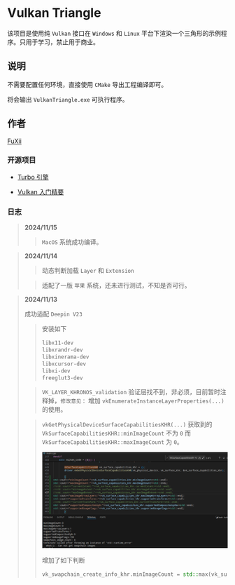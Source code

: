 # Vulkan Triangle

该项目是使用纯 `Vulkan` 接口在 `Windows` 和 `Linux` 平台下渲染一个三角形的示例程序。只用于学习，禁止用于商业。

## 说明

不需要配置任何环境，直接使用 `CMake` 导出工程编译即可。

将会输出 `VulkanTriangle.exe` 可执行程序。

## 作者

[FuXii](https://github.com/FuXiii)

### 开源项目

* [Turbo  引擎](https://github.com/FuXiii/Turbo)

* [Vulkan 入门精要](https://fuxiii.github.io/Essentials.of.Vulkan/index.html)

### 日志

> **2024/11/15**
>
> >`MacOS` 系统成功编译。

> **2024/11/14**
>
> >动态判断加载 `Layer` 和 `Extension`
>
> >适配了一版 `苹果` 系统，还未进行测试，不知是否可行。

> **2024/11/13**
>
> 成功适配 `Deepin V23`
>
> >安装如下
> >
> > ``` console
> > libx11-dev
> > libxrandr-dev 
> > libxinerama-dev
> > libxcursor-dev
> > libxi-dev
> > freeglut3-dev
> > ```
>
> > `VK_LAYER_KHRONOS_validation` 验证层找不到，非必须，目前暂时注释掉，`修改意见：` 增加 `vkEnumerateInstanceLayerProperties(...)` 的使用。
>
> > `vkGetPhysicalDeviceSurfaceCapabilitiesKHR(...)` 获取到的 `VkSurfaceCapabilitiesKHR::minImageCount` 不为 `0` 而 `VkSurfaceCapabilitiesKHR::maxImageCount` 为 `0`。
>>
>> ![test](./doc/surface_max_min_image.png)
>>
>> 增加了如下判断
>>
>> ```cpp
>>vk_swapchain_create_info_khr.minImageCount = std::max(vk_surface_capabilities_khrminImageCount, vk_surface_capabilities_khr.maxImageCount);
>> ```
